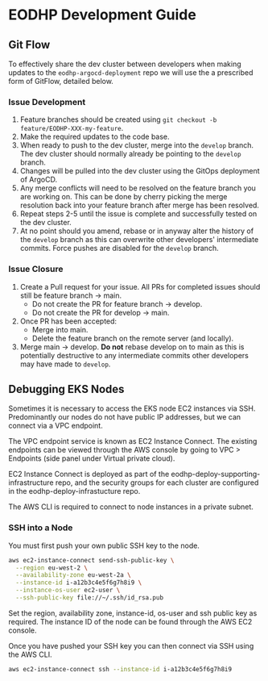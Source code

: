 # EODHP Development Guide

## Git Flow

To effectively share the dev cluster between developers when making updates to the `eodhp-argocd-deployment` repo we will use the a prescribed form of GitFlow, detailed below.

### Issue Development

1. Feature branches should be created using `git checkout -b feature/EODHP-XXX-my-feature`.
2. Make the required updates to the code base.
3. When ready to push to the dev cluster, merge into the `develop` branch. The dev cluster should normally already be pointing to the `develop` branch.
4. Changes will be pulled into the dev cluster using the GitOps deployment of ArgoCD.
5. Any merge conflicts will need to be resolved on the feature branch you are working on. This can be done by cherry picking the merge resolution back into your feature branch after merge has been resolved.
6. Repeat steps 2-5 until the issue is complete and successfully tested on the dev cluster.
7. At no point should you amend, rebase or in anyway alter the history of the `develop` branch as this can overwrite other developers' intermediate commits. Force pushes are disabled for the `develop` branch.

### Issue Closure

1. Create a Pull request for your issue. All PRs for completed issues should still be feature branch -> main.
    - Do not create the PR for feature branch -> develop.
    - Do not create the PR for develop -> main.
2. Once PR has been accepted:
    - Merge into main.
    - Delete the feature branch on the remote server (and locally).
3. Merge main -> develop. __Do not__ rebase develop on to main as this is potentially destructive to any intermediate commits other developers may have made to `develop`.

## Debugging EKS Nodes

Sometimes it is necessary to access the EKS node EC2 instances via SSH. Predominantly our nodes do not have public IP addresses, but we can connect via a VPC endpoint.

The VPC endpoint service is known as EC2 Instance Connect. The existing endpoints can be viewed through the AWS console by going to VPC > Endpoints (side panel under Virtual private cloud).

EC2 Instance Connect is deployed as part of the eodhp-deploy-supporting-infrastructure repo, and the security groups for each cluster are configured in the eodhp-deploy-infrastucture repo.

The AWS CLI is required to connect to node instances in a private subnet.

### SSH into a Node

You must first push your own public SSH key to the node.

```bash
aws ec2-instance-connect send-ssh-public-key \
  --region eu-west-2 \
  --availability-zone eu-west-2a \
  --instance-id i-a12b3c4e5f6g7h8i9 \
  --instance-os-user ec2-user \
  --ssh-public-key file://~/.ssh/id_rsa.pub
```

Set the region, availability zone, instance-id, os-user and ssh public key as required. The instance ID of the node can be found through the AWS EC2 console.

Once you have pushed your SSH key you can then connect via SSH using the AWS CLI.

```bash
aws ec2-instance-connect ssh --instance-id i-a12b3c4e5f6g7h8i9
```

